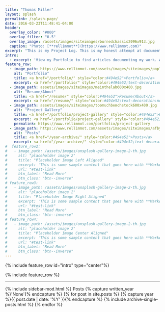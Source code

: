 ```yaml
---
title: "Thomas Miller"
layout: splash
permalink: /splash-page/
date: 2016-03-23T11:48:41-04:00
header:
  overlay_color: "#000"
  overlay_filter: "0.5"
  overlay_image: /assets/images/siteimages/burnedchassis2096x913.jpg
  caption: "Photo: [**rellimmot**](https://www.rellimmot.com)"
excerpt: "This is my Project Log. This is my honest attempt at documenting my work, and my sharing creative methods. This site is in at early stage. I am a lifelong hobbyist, veteran, and early career Electrical Engineer currently living in New Orleans. I like to make and fix everything, especially airplanes, cars, robots, 3D printing, and electronics. Sometimes I also make art."
intro:
  - excerpt: 'View my Portfolio to find articles documenting my work. As the articles grow in population, I’ll sort them into collections. As of now I am still populating the site, so I have got some writing to do.'
feature_row:
  - image_path: https://www.rellimmot.com/assets/images/siteimages/poplatedbreadboard600x400.jpg
    alt: "Portfolio"
    title: <a href="/portfolio/" style="color:#494e52">Portfolio</a>
    excerpt: <a href="/portfolio/" style="color:#494e52;text-decoration:none">Writeups for a variety of projects I've done.</a>
  - image_path: assets/images/siteimages/meinthelab600x400.jpg
    alt: "Resume/About"
    title: <a href="/resume/" style="color:#494e52">Resume/About</a>
    excerpt: <a href="/resume/" style="color:#494e52;text-decoration:none">My resume and about me page.</a>
  - image_path: assets/images/siteimages/toomuchbenchstock600x400.jpg
    alt: "Project Gallery"
    title: <a href="/portfolio/project-gallery" style="color:#494e52">Project Gallery</a>
    excerpt: <a href="/portfolio/project-gallery" style="color:#494e52;text-decoration:none">A sortable collection of project highlights.</a>
    permalink: https://www.rellimmot.com/portfolio/project-gallery
  - image_path: https://www.rellimmot.com/assets/images/siteimages/afbylakewbrak600x400.jpg
    alt: "Posts"
    title: <a href="/year-archive/" style="color:#494e52">Posts</a>
    excerpt: <a href="/year-archive/" style="color:#494e52;text-decoration:none">Blog type articles and writeups.</a>
#  feature_row2:
#   - image_path: /assets/images/unsplash-gallery-image-2-th.jpg
#     alt: "placeholder image 2"
#     title: "Placeholder Image Left Aligned"
#     excerpt: 'This is some sample content that goes here with **Markdown** formatting. Left aligned with `type="left"`'
#     url: "#test-link"
#     btn_label: "Read More"
#     btn_class: "btn--inverse"
# feature_row3:
#   - image_path: /assets/images/unsplash-gallery-image-2-th.jpg
#     alt: "placeholder image 2"
#     title: "Placeholder Image Right Aligned"
#     excerpt: 'This is some sample content that goes here with **Markdown** formatting. Right aligned with `type="right"`'
#     url: "#test-link"
#     btn_label: "Read More"
#     btn_class: "btn--inverse"
# feature_row4:
#   - image_path: /assets/images/unsplash-gallery-image-2-th.jpg
#     alt: "placeholder image 2"
#     title: "Placeholder Image Center Aligned"
#     excerpt: 'This is some sample content that goes here with **Markdown** formatting. Centered with `type="center"`'
#     url: "#test-link"
#     btn_label: "Read More"
#     btn_class: "btn--inverse"
---
```


{% include feature_row id="intro" type="center"%}

{% include feature_row %}

------


{% include sidebar-mod.html %}
Posts
{% capture written_year %}'None'{% endcapture %}
{% for post in site.posts %}
  {% capture year %}{{ post.date | date: '%Y' }}{% endcapture %}
  {% include archive-single-posts.html %}
{% endfor %}
